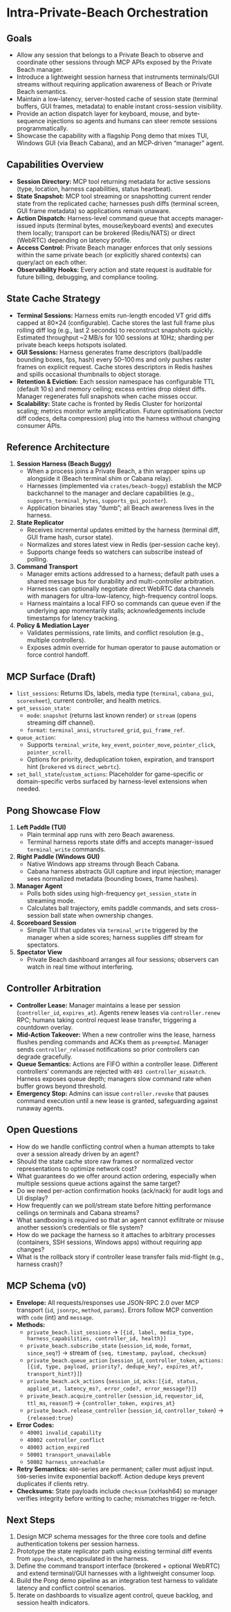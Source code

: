 # Intra-Private-Beach Orchestration

## Goals
- Allow any session that belongs to a Private Beach to observe and coordinate other sessions through MCP APIs exposed by the Private Beach manager.
- Introduce a lightweight session harness that instruments terminals/GUI streams without requiring application awareness of Beach or Private Beach semantics.
- Maintain a low-latency, server-hosted cache of session state (terminal buffers, GUI frames, metadata) to enable instant cross-session visibility.
- Provide an action dispatch layer for keyboard, mouse, and byte-sequence injections so agents and humans can steer remote sessions programmatically.
- Showcase the capability with a flagship Pong demo that mixes TUI, Windows GUI (via Beach Cabana), and an MCP-driven “manager” agent.

## Capabilities Overview
- **Session Directory:** MCP tool returning metadata for active sessions (type, location, harness capabilities, status heartbeat).
- **State Snapshot:** MCP tool streaming or snapshotting current render state from the replicated cache; harnesses push diffs (terminal screen, GUI frame metadata) so applications remain unaware.
- **Action Dispatch:** Harness-level command queue that accepts manager-issued inputs (terminal bytes, mouse/keyboard events) and executes them locally; transport can be brokered (Redis/NATS) or direct (WebRTC) depending on latency profile.
- **Access Control:** Private Beach manager enforces that only sessions within the same private beach (or explicitly shared contexts) can query/act on each other.
- **Observability Hooks:** Every action and state request is auditable for future billing, debugging, and compliance tooling.

## State Cache Strategy
- **Terminal Sessions:** Harness emits run-length encoded VT grid diffs capped at 80×24 (configurable). Cache stores the last full frame plus rolling diff log (e.g., last 2 seconds) to reconstruct snapshots quickly. Estimated throughput ~2 MB/s for 100 sessions at 10Hz; sharding per private beach keeps hotspots isolated.
- **GUI Sessions:** Harness generates frame descriptors (ball/paddle bounding boxes, fps, hash) every 50–100 ms and only pushes raster frames on explicit request. Cache stores descriptors in Redis hashes and spills occasional thumbnails to object storage.
- **Retention & Eviction:** Each session namespace has configurable TTL (default 10 s) and memory ceiling; excess entries drop oldest diffs. Manager regenerates full snapshots when cache misses occur.
- **Scalability:** State cache is fronted by Redis Cluster for horizontal scaling; metrics monitor write amplification. Future optimisations (vector diff codecs, delta compression) plug into the harness without changing consumer APIs.

## Reference Architecture
1. **Session Harness (Beach Buggy)**
   - When a process joins a Private Beach, a thin wrapper spins up alongside it (Beach terminal shim or Cabana relay).
   - Harnesses (implemented via `crates/beach-buggy`) establish the MCP backchannel to the manager and declare capabilities (e.g., `supports_terminal_bytes`, `supports_gui_pointer`).
   - Application binaries stay “dumb”; all Beach awareness lives in the harness.
2. **State Replicator**
   - Receives incremental updates emitted by the harness (terminal diff, GUI frame hash, cursor state).
   - Normalizes and stores latest view in Redis (per-session cache key).
   - Supports change feeds so watchers can subscribe instead of polling.
3. **Command Transport**
   - Manager emits actions addressed to a harness; default path uses a shared message bus for durability and multi-controller arbitration.
   - Harnesses can optionally negotiate direct WebRTC data channels with managers for ultra-low-latency, high-frequency control loops.
   - Harness maintains a local FIFO so commands can queue even if the underlying app momentarily stalls; acknowledgements include timestamps for latency tracking.
4. **Policy & Mediation Layer**
   - Validates permissions, rate limits, and conflict resolution (e.g., multiple controllers).
   - Exposes admin override for human operator to pause automation or force control handoff.

## MCP Surface (Draft)
- `list_sessions`: Returns IDs, labels, media type (`terminal`, `cabana_gui`, `scoresheet`), current controller, and health metrics.
- `get_session_state`:
  - `mode`: `snapshot` (returns last known render) or `stream` (opens streaming diff channel).
  - `format`: `terminal_ansi`, `structured_grid`, `gui_frame_ref`.
- `queue_action`:
  - Supports `terminal_write`, `key_event`, `pointer_move`, `pointer_click`, `pointer_scroll`.
  - Options for priority, deduplication token, expiration, and transport hint (`brokered` vs `direct_webrtc`).
- `set_ball_state`/`custom_actions`: Placeholder for game-specific or domain-specific verbs surfaced by harness-level extensions when needed.

## Pong Showcase Flow
1. **Left Paddle (TUI)**
   - Plain terminal app runs with zero Beach awareness.
   - Terminal harness reports state diffs and accepts manager-issued `terminal_write` commands.
2. **Right Paddle (Windows GUI)**
   - Native Windows app streams through Beach Cabana.
   - Cabana harness abstracts GUI capture and input injection; manager sees normalized metadata (bounding boxes, frame hashes).
3. **Manager Agent**
   - Polls both sides using high-frequency `get_session_state` in streaming mode.
   - Calculates ball trajectory, emits paddle commands, and sets cross-session ball state when ownership changes.
4. **Scoreboard Session**
   - Simple TUI that updates via `terminal_write` triggered by the manager when a side scores; harness supplies diff stream for spectators.
5. **Spectator View**
   - Private Beach dashboard arranges all four sessions; observers can watch in real time without interfering.

## Controller Arbitration
- **Controller Lease:** Manager maintains a lease per session (`controller_id`, `expires_at`). Agents renew leases via `controller.renew` RPC; humans taking control request lease transfer, triggering a countdown overlay.
- **Mid-Action Takeover:** When a new controller wins the lease, harness flushes pending commands and ACKs them as `preempted`. Manager sends `controller_released` notifications so prior controllers can degrade gracefully.
- **Queue Semantics:** Actions are FIFO within a controller lease. Different controllers’ commands are rejected with `403 controller_mismatch`. Harness exposes queue depth; managers slow command rate when buffer grows beyond threshold.
- **Emergency Stop:** Admins can issue `controller.revoke` that pauses command execution until a new lease is granted, safeguarding against runaway agents.

## Open Questions
- How do we handle conflicting control when a human attempts to take over a session already driven by an agent?
- Should the state cache store raw frames or normalized vector representations to optimize network cost?
- What guarantees do we offer around action ordering, especially when multiple sessions queue actions against the same target?
- Do we need per-action confirmation hooks (ack/nack) for audit logs and UI display?
- How frequently can we poll/stream state before hitting performance ceilings on terminals and Cabana streams?
- What sandboxing is required so that an agent cannot exfiltrate or misuse another session’s credentials or file system?
- How do we package the harness so it attaches to arbitrary processes (containers, SSH sessions, Windows apps) without requiring app changes?
- What is the rollback story if controller lease transfer fails mid-flight (e.g., harness crash)?

## MCP Schema (v0)
- **Envelope:** All requests/responses use JSON-RPC 2.0 over MCP transport (`id`, `jsonrpc`, `method`, `params`). Errors follow MCP convention with `code` (int) and `message`.
- **Methods:**
  - `private_beach.list_sessions` → `[{id, label, media_type, harness_capabilities, controller_id, health}]`
  - `private_beach.subscribe_state` (`session_id`, `mode`, `format`, `since_seq?`) → stream of `{seq, timestamp, payload, checksum}`
  - `private_beach.queue_action` (`session_id`, `controller_token`, `actions:[{id, type, payload, priority?, dedupe_key?, expires_at?, transport_hint?}]`)
  - `private_beach.ack_actions` (`session_id`, `acks:[{id, status, applied_at, latency_ms?, error_code?, error_message?}]`)
  - `private_beach.acquire_controller` (`session_id`, `requestor_id`, `ttl_ms`, `reason?`) → `{controller_token, expires_at}`
  - `private_beach.release_controller` (`session_id`, `controller_token`) → `{released:true}`
- **Error Codes:**
  - `40001 invalid_capability`
  - `40002 controller_conflict`
  - `40003 action_expired`
  - `50001 transport_unavailable`
  - `50002 harness_unreachable`
- **Retry Semantics:** `400`-series are permanent; caller must adjust input. `500`-series invite exponential backoff. Action dedupe keys prevent duplicates if clients retry.
- **Checksums:** State payloads include `checksum` (xxHash64) so manager verifies integrity before writing to cache; mismatches trigger re-fetch.

## Next Steps
1. Design MCP schema messages for the three core tools and define authentication tokens per session harness.
2. Prototype the state replicator path using existing terminal diff events from `apps/beach`, encapsulated in the harness.
3. Define the command transport interface (brokered + optional WebRTC) and extend terminal/GUI harnesses with a lightweight consumer loop.
4. Build the Pong demo pipeline as an integration test harness to validate latency and conflict control scenarios.
5. Iterate on dashboards to visualize agent control, queue backlog, and session health indicators.
